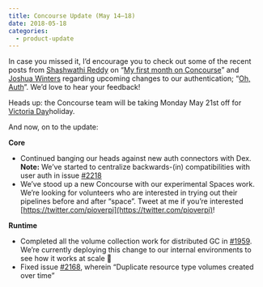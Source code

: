 ```yaml
---
title: Concourse Update (May 14–18)
date: 2018-05-18
categories:
  - product-update
---
```


In case you missed it, I’d encourage you to check out some of the recent posts
from [Shashwathi Reddy](https://medium.com/u/bca2c0ffce5e)
on “[My first month on Concourse](https://medium.com/concourse-ci/my-first-month-on-concourse-a75f72d21487)”
and [Joshua Winters](https://medium.com/u/d6d52be6c4b0) regarding upcoming changes to our
authentication; “[Oh, Auth](https://medium.com/concourse-ci/oh-auth-f4fe68438171)”. We’d love to hear your feedback!

<!-- more -->

Heads up: the Concourse team will be taking Monday May 21st off
for [Victoria Day](https://en.wikipedia.org/wiki/Victoria_Day)holiday.

And now, on to the update:

**Core**

- Continued banging our heads against new auth connectors with Dex. **Note:** We’ve started to centralize backwards-(in)
  compatibilities with user auth in issue [#2218](https://github.com/concourse/concourse/issues/2218)
- We’ve stood up a new Concourse with our experimental Spaces work. We’re looking for volunteers who are interested in
  trying out their pipelines before and after “space”. Tweet at me if you’re
  interested [https://twitter.com/pioverpi](https://twitter.com/pioverpi)!

**Runtime**

- Completed all the volume collection work for distributed GC
  in [#1959](https://github.com/concourse/concourse/issues/1959). We’re currently deploying this change to our internal
  environments to see how it works at scale 🤞
- Fixed issue [#2168](https://github.com/concourse/concourse/issues/2168), wherein “Duplicate resource type volumes
  created over time”
